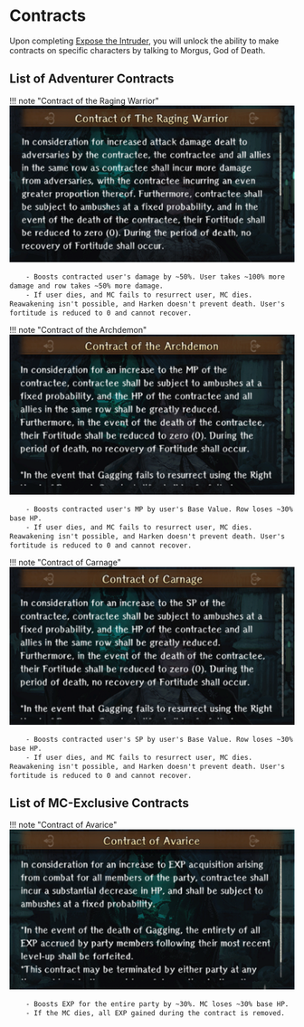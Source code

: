# Contracts

Upon completing [Expose the Intruder](../abyss-guides/3-guarda-fortress/requests.md#expose-the-intruder), you will unlock the ability to make contracts on specific characters by talking to Morgus, God of Death.

## List of Adventurer Contracts

!!! note "Contract of the Raging Warrior"
    ![](./img/contract-1.png)
    
        - Boosts contracted user's damage by ~50%. User takes ~100% more damage and row takes ~50% more damage.
        - If user dies, and MC fails to resurrect user, MC dies. Reawakening isn't possible, and Harken doesn't prevent death. User's fortitude is reduced to 0 and cannot recover.
        
!!! note "Contract of the Archdemon"
    ![](./img/contract-2.png)
    
        - Boosts contracted user's MP by user's Base Value. Row loses ~30% base HP.
        - If user dies, and MC fails to resurrect user, MC dies. Reawakening isn't possible, and Harken doesn't prevent death. User's fortitude is reduced to 0 and cannot recover.
        
!!! note "Contract of Carnage"        
    ![](./img/contract-3.png)
    
        - Boosts contracted user's SP by user's Base Value. Row loses ~30% base HP.
        - If user dies, and MC fails to resurrect user, MC dies. Reawakening isn't possible, and Harken doesn't prevent death. User's fortitude is reduced to 0 and cannot recover.

## List of MC-Exclusive Contracts

!!! note "Contract of Avarice"
    ![](./img/contract-4.png)
    
        - Boosts EXP for the entire party by ~30%. MC loses ~30% base HP.
        - If the MC dies, all EXP gained during the contract is removed.
    

